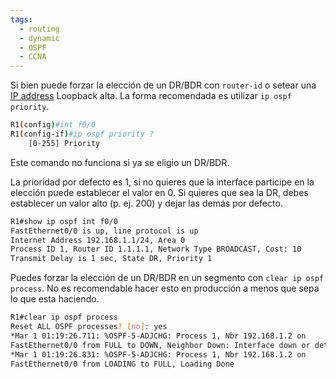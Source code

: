 ```yaml
---
tags:
  - routing
  - dynamic
  - OSPF
  - CCNA
---
```

Si bien puede forzar la elección de un DR/BDR con `router-id` o setear una [IP address](IP%20address.md) Loopback alta. La forma recomendada es utilizar `ip ospf priority`. 

``` bash
R1(config)#int f0/0
R1(config-if)#ip ospf priority ?
	[0-255] Priority
```

Este comando no funciona si ya se eligio un DR/BDR. 

La prioridad por defecto es 1, si no quieres que la interface participe en la elección puede establecer el valor en 0. Si quieres que sea la DR, debes establecer un valor alto (p. ej. 200) y dejar las demás por defecto. 

``` bash
R1#show ip ospf int f0/0
FastEthernet0/0 is up, line protocol is up
Internet Address 192.168.1.1/24, Area 0
Process ID 1, Router ID 1.1.1.1, Network Type BROADCAST, Cost: 10
Transmit Delay is 1 sec, State DR, Priority 1
```

Puedes forzar la elección de un DR/BDR en un segmento con `clear ip ospf process`. No es recomendable hacer esto en producción a menos que sepa lo que esta haciendo. 

``` bash
R1#clear ip ospf process
Reset ALL OSPF processes? [no]: yes
*Mar 1 01:19:26.711: %OSPF-5-ADJCHG: Process 1, Nbr 192.168.1.2 on
FastEthernet0/0 from FULL to DOWN, Neighbor Down: Interface down or detached
*Mar 1 01:19:26.831: %OSPF-5-ADJCHG: Process 1, Nbr 192.168.1.2 on
FastEthernet0/0 from LOADING to FULL, Loading Done
```